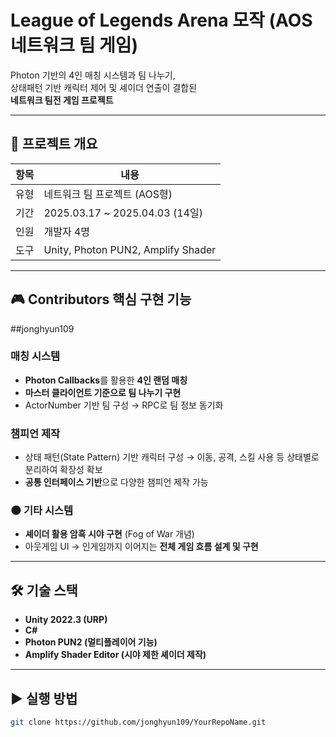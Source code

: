 # League of Legends Arena 모작 (AOS 네트워크 팀 게임)

Photon 기반의 4인 매칭 시스템과 팀 나누기,  
상태패턴 기반 캐릭터 제어 및 셰이더 연출이 결합된  
**네트워크 팀전 게임 프로젝트**

---

## 📌 프로젝트 개요

| 항목     | 내용                          |
|----------|-------------------------------|
| 유형     | 네트워크 팀 프로젝트 (AOS형)   |
| 기간     | 2025.03.17 ~ 2025.04.03 (14일) |
| 인원     | 개발자 4명                     |
| 도구     | Unity, Photon PUN2, Amplify Shader |

---

## 🎮 Contributors 핵심 구현 기능

##jonghyun109 
###  매칭 시스템
- **Photon Callbacks**를 활용한 **4인 랜덤 매칭**
- **마스터 클라이언트 기준으로 팀 나누기 구현**
- ActorNumber 기반 팀 구성 → RPC로 팀 정보 동기화

###  챔피언 제작
- 상태 패턴(State Pattern) 기반 캐릭터 구성
  → 이동, 공격, 스킬 사용 등 상태별로 분리하여 확장성 확보
- **공통 인터페이스 기반**으로 다양한 챔피언 제작 가능

### 🌑 기타 시스템
- **셰이더 활용 암흑 시야 구현** (Fog of War 개념)
- 아웃게임 UI → 인게임까지 이어지는 **전체 게임 흐름 설계 및 구현**
---

## 🛠️ 기술 스택

- **Unity 2022.3 (URP)**
- **C#**
- **Photon PUN2 (멀티플레이어 기능)**
- **Amplify Shader Editor (시야 제한 셰이더 제작)**

---

## ▶ 실행 방법

```bash
git clone https://github.com/jonghyun109/YourRepoName.git
